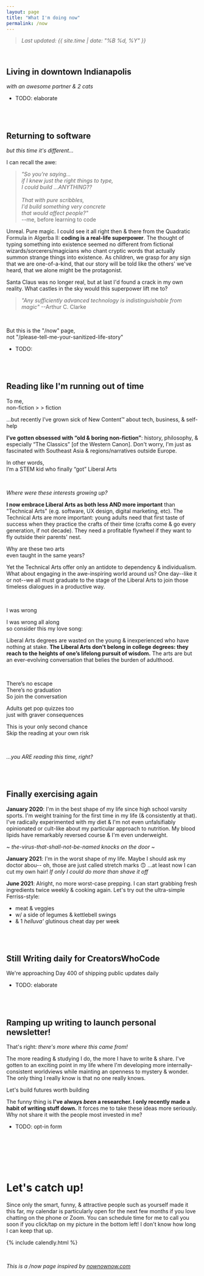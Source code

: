 ```yaml
---
layout: page
title: "What I'm doing now"
permalink: /now
---
```


> _Last updated: {{ site.time | date: "%B %d, %Y" }}_

<br>

## Living in downtown Indianapolis

_with an awesome partner & 2 cats_

* TODO: elaborate

<!---
I love this place & it's definitely one of the most underrated urban centers in the Us (did I also mention affordable?), but that doesn't stop me from peaking for my personal ideal fitting my odd priorities. It's got almost everything, but the entire world is urbanizing & I'm keeping an eye out for exceptional satellite cities. I think remote work was largely overhyped because social media hasn't innovated enough to make online communities intimate enough. The worldwide web will ge tthere, but I believe very strongly we're not even in the Day 1 of the internet. 95% of "remote work" will recede because they don't have enough operational & cultural sophistication to support asynchronous work yet. The pandemic was an external force, but the shif tto remote work needs to be an internal suction because the tools are so good. They're great, but they're not there yet (e.g. Slack repulses the average employee way more than it pulls in with excitment). Once there are better online conference tools (I have no clue. It might take as much as mass adoption of more affordable next-gen augmented reality). Still on the search for the ideal city

Don't forget awesome partner & 2 cats

> _"The unexamined life is not worth living"_<br>--Socrates (but not in English)<br>... --Plato (documented in his "Apology")<br>... ... --Michael Scott
-->
<br><br>


## Returning to software

_but this time it's different..._

<!---
* TI-84
* Movie: The Social Network
* MHacks IV

* \>SH
* Hack The Planet
* QCOM
* Game Design

* Eship "education"
* digital nomad gone stale (why?)
* audience-focused bootstrapping
* sales bootcamp
* Woven
* Tiago+GTD (jet-rocketed into post-rat economy of twitter, so the next chapter is twitter era)

* Writer's Bloc
* Kenzie Academy
* the diagnosis
* Britannica (from geography to geopolitics to world history to The Western Canon to The Liberal Arts)
-->

I can recall the awe:

> _"So you're saying...<br>if I knew just the right things to type,<br>I could build ...ANYTHING??<br><br>That with pure scribbles,<br>I'd build something very concrete<br>that would affect people?"_<br>--me, before learning to code

Unreal. Pure magic. I could see it all right then & there from the Quadratic Formula in Algerba II: **coding is a real-life superpower**. The thought of typing something into existence seemed no different from fictional wizards/sorcerers/magicians who chant cryptic words that actually summon strange things into existence. As children, we grasp for any sign that we are one-of-a-kind, that our story will be told like the others' we've heard, that we alone might be the protagonist.

Santa Claus was no longer real, but at last I'd found a crack in my own reality. What castles in the sky would this superpower lift me to?

> _"Any sufficiently advanced technology is indistinguishable from magic"_ --Arthur C. Clarke

<br>

But this is the "/now" page,
<br>not "/please-tell-me-your-sanitized-life-story"





<!---
I started my coding journey before college & before I knew it was a well-paying career path (even though that helped me to commit long-term). If it were any other way, I wouldn't find myself constantly returning to it after time off.  Sure, it's something I enjoy, but it's always for a different purpose:
-->

* TODO: 


<!---
3 questions 

I got obsessed with distribution.

& now I'm back at  the begininning: great product is what matters. Turns out "distribution" is a double-edged sword: however good or bad your  product/service is, good distribution merely spreads the word faster. In this sense, poor distribution is an advantage because it gives you room to experiment & fail brutally without permanent reputational damage, even if I'm oversimplifying.

If my life were a video game, this is like I beat the game once  already, so I'm ready to come back to the first level.
-->

<!---
software -> entrepreneurship -> digital marketing -> sales -> writer -> software (but this time it's different) -> DevRel??? No-Code Ops?? solo-creator?? startup mercenary??
-->

<br><br>


## Reading like I'm running out of time

To me,
<br>non-fiction > > fiction

…but recently I’ve grown sick of New Content™ about tech, business, & self-help

**I’ve gotten obsessed with “old & boring non-fiction”**: history, philosophy, & especially “The Classics” [of the Western Canon]. Don't worry, I'm just as fascinated with Southeast Asia & regions/narratives outside Europe.

In other words,
<br>I’m a STEM kid who finally “got” Liberal Arts

<br>

_Where were these interests growing up?_

**I now embrace Liberal Arts as both less AND more important** than "Technical Arts" (e.g. software, UX design, digital marketing, etc). The Technical Arts are more important: young adults need that first taste of success when they practice the crafts of their time (crafts come & go every generation, if not decade). They need a profitable flywheel if they want to fly outside their parents' nest.

Why are these two arts
<br>even taught in the same years?

Yet the Technical Arts offer only an antidote to dependency & individualism. What about engaging in the awe-inspiring world around us? One day--like it or not--we all must graduate to the stage of the Liberal Arts to join those timeless dialogues in a productive way.

<br>

I was wrong

I was wrong all along
<br>so consider this my love song:

Liberal Arts degrees are wasted on the young & inexperienced who have nothing at stake. **The Liberal Arts don't belong in college degrees: they reach to the heights of one’s lifelong pursuit of wisdom.** The arts are but an ever-evolving conversation that belies the burden of adulthood.

<br>

There’s no escape
<br>There’s no graduation
<br>So join the conversation

Adults get pop quizzes too
<br>just with graver consequences

This is your only second chance
<br>Skip the reading at your own risk

<br>

_...you ARE reading this time, right?_

<br><br>


## Finally exercising again 

**January 2020**: I'm in the best shape of my life since high school varsity sports. I'm weight training for the first time in my life (& consistently at that). I've radically experimented with my diet & I'm not even unfalsifiably opinionated or cult-like about my particular approach to nutrition. My blood lipids have remarkably reversed course & I'm even underweight.

_~ the-virus-that-shall-not-be-named knocks on the door ~_

**January 2021**: I'm in the worst shape of my life. Maybe I should ask my doctor abou-- oh, those are just called stretch marks 🙃 ...at least now I can cut my own hair! _If only I could do more than shave it off_

**June 2021**: Alright, no more worst-case prepping. I can start grabbing fresh ingredients twice weekly & cooking again. Let's try out the ultra-simple Ferriss-style:

* meat & veggies
* w/ a side of legumes & kettlebell swings
* & 1 _helluva'_ glutinous cheat day per week

<!---
Before the pandemic, I had radically experimented with my nutrition over 2 years to evaporate my cholesterol problem & started weight training [freeweights of course] for the very first time in my life. After dialing in those habits, I consciously decided to halt everything in early February 2020 (even turned down 2 job offers! one after a FOUR HOUR phone negotiation where they made an exploitative offer that would've screwed me if the rumors about a pandemic were true & the other I actually accepting on condition that it was remote only for them to bait&switch me right before the start date) & optimize all of that to go complete survival mode &gotten into the best shape of my life post-pandemic. After a year of rationing on anything & everything that I can easily carry home that minimizes the number of trips I need to make to the grocery store, I've ballooned back to my all-time high weight. I don't know why it took me so long to recommit but as of last month I'm back on the horse & I feel [relatively] better about myself with each passing day
-->

<br><br>


## Still Writing daily for CreatorsWhoCode

We're approaching Day 400 of shipping public updates daily

* TODO: elaborate

<br><br>


## Ramping up writing to launch personal newsletter!

That's right:
_there's more where this came from!_

The more reading & studying I do, the more I have to write & share. I've gotten to an exciting point in my life where I'm developing more internally-consistent worldviews while mainting an openness to mystery & wonder. The only thing I really know is that no one really knows.

Let's build futures worth building

The funny thing is **I've always _been_ a researcher. I only recently made a habit of writing stuff down.** It forces me to take these ideas more seriously. Why not share it with the people most invested in me?

<!---
What makes it even cooler is expressing it isn't just for free. I get compounding returns to forcibly clarifying my thoughts much further than before. The act of recalling information actually reinforces it & expressing my thoughts nudges me towards consuming higher-quality ideas.
-->

* TODO: opt-in form

<br><br>

<!---
## [TODO: any other major GTD-style projects]

The.


* Living in the heart of downtown Indianapolis with an awesome partner
* self-studying entirely new interests in geography, world history, & jumping around the western canon (reconsidering a lot of worldviews after thinking outside the U.S., searching earnestly for lost ideas on technological progressinnovative cultures, lost ideas on technological progress, & tracking the symbiotic coevolution of humanity with technology)

How you can help:


* job searching
* building my case for tech optimism
* [note: keep these limited to GTD-style outcomes I'm reaching for]
* shipping daily updates to this cwc (+now this site)
* designing a better WFH lifestyle trying to make more internet friends outside the US (i.e. neglecting local relationships in favor of global ones [link sivers essay])
* finally strength training again for the first time since the pandemic (I've slowly ballooned up to college-grad weight & lack of shape RIGHT after the best shape & blood lipids of my life)
* [TODO: just do a GTD weekly review & that will inform this page]
-->



<!---
>  TODO: get nownownow backlink

* writing & shipping daily for >CWC (new-age "creator economy" small business some day in 5 years)

* REALLY enjoying remote work (especially as excuse to dail-in routine + nutrition + workouts)
* open & searching for work. I'm getting extremely excited about collaboration again, as I recently figured out I wasn't searching for "freedom from" but "freedom to"nimmerse myself more deeply with others (hey, [OnDeck](/why-ondeck))

...

* Living with my long-term girlfriend in downtown Indianapolis for the near-term & trying to discover my dream, long-term city [TODO: show candidates] ...I have a lurking suspicion that it will probably be a satellite city for remote work, even though global trends suggest that people are increasingly urbanizing

* Self-teaching more liberal arts (I've long been a die-hard STEM kid & I think it's the most practical. I both believe that STEM is one of the more important things to START learning with, so that you have a utilitarian/practical place to integrate yourself into the world, but as time passes: I both feel that Liberal Arts is both MORE & LESS important than STEM. Less in that it shouldn't really precede STEM ...ideally, I think a more optimal balance is to focus more purely on current capacities/technologies/etc earlier in education BEFORE you mature onto what is ultmately more important. I didn't have the stomach or capcity for history, social studies, philosophy before, but now I have a life with real-world objectives that shine context & make it immensely useful. So let me be clear: I've recently come to appreciate Liberal Arts as a higher goal, but only insofar as I have the capcity to concern mself with them. I think we've had a recent overproduction of liberal arts education as evidenced by all the recent grads that  don't find themselves a good place to start in the world. Liberal arts isn't given, it's earned. In short, I've come to understand that logic isn't a strict subset of math. They are seperate neterprises & most of this is the necesary move from studying the world of the deductive to the world of the inductive.) ... in theory if I were to raise kids today, I would STEM them to heck for the first 20 years so they're super effective operators in the world, then graudate them onto the higher, ongoing never-ending conversations of Liberal Arts, but now rooted in real-world urgency & NEVER letting their eyes of the dashboard controls & immediacy of life.)

  * Studying the Western Canon
  * Trying to decentralize my philosophy from the US
  * Building the case for Tech Optimism
  * Studying geography & geopolitics

<br>

## Recent Reading

* The Hitchhiker's Guide to the Galaxy (audiobook by the author himself is a perfect motivation to go to bed early)
* ...

<br>

## Favorite Quote:

* "happy is the country without a history"
* "... something someting life is a crisis & yet we still live"
* darwin on survival of most adaptable > smartest > strongest

## What I'm geeking out about

* Isaac Arthur on Futurism
* CaspianReport on Geopolitics
* Atlas Pro on Geography
* The massive works of Britannica & Wikipedia
* The Western Canon™ (classic books throughout history that shifted Western Thought)
* Lingco??? on languages
* Effective Altruism
* Open Philantrhopy

* David's essay on serious christians
* Long Now lecture by Singapore UN ambassador
* worldview diversification: ajeya

<br>

> TODO: include calendly link for friends (or at least call-to-action to text, twitter DM, or email me)
-->

<br><br>

# Let's catch up!

Since only the smart, funny, & attractive people such as yourself made it this far, my calendar is particularly open for the next few months if you love chatting on the phone or Zoom. You can schedule time for me to call you soon if you click/tap on my picture in the bottom left! I don't know how long I can keep that up.

{% include calendly.html %}

<br>

_This is a /now page inspired by [nownownow.com](https://nownownow.com)_
